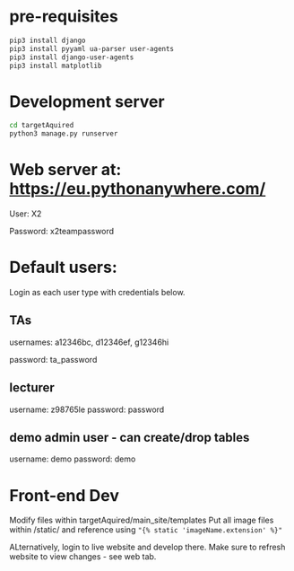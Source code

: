 # pre-requisites
```bash
pip3 install django
pip3 install pyyaml ua-parser user-agents
pip3 install django-user-agents
pip3 install matplotlib
```

# Development server
```bash
cd targetAquired
python3 manage.py runserver
```

# Web server at: https://eu.pythonanywhere.com/

User: X2

Password: x2teampassword

# Default users:
Login as each user type with credentials below. 

## TAs
usernames: a12346bc, d12346ef, g12346hi

password: ta_password

## lecturer
username: z98765le
password: password

## demo admin user - can create/drop tables
username: demo
password: demo

# Front-end Dev
Modify files within targetAquired/main_site/templates
Put all image files within /static/ and reference using ```"{% static 'imageName.extension' %}"```

ALternatively, login to live website and develop there.
Make sure to refresh website to view changes - see web tab. 